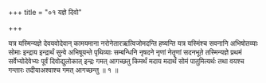 +++
title = "०१ यज्ञे दिवो"

+++

यत्र यस्मिन्यज्ञे देवयवोदेवान् कामयमाना नरोनेतारऋत्विजोमदन्ति हष्यन्ति यत्र यस्मिंश्च सवनानि अभिषोतव्याः सोमाः इन्द्राय इन्द्रार्थं सुन्वे अभिषूयन्ते पृथिव्याः सम्बन्धिनि नृषदने नृणां नेतॄणां सदनभूते तस्मिन्यज्ञे प्रथमं सर्वेभ्योदेवेभ्यः पूर्वं दिवोद्युलोकात् इन्द्रः गमत् आगच्छतु किमर्थं मदाय मदार्थं सोमं पातुमित्यर्थः तथा वयश्च गन्तारः तदीयाअश्वाश्च गमत् आगच्छन्तु ॥ १ ॥